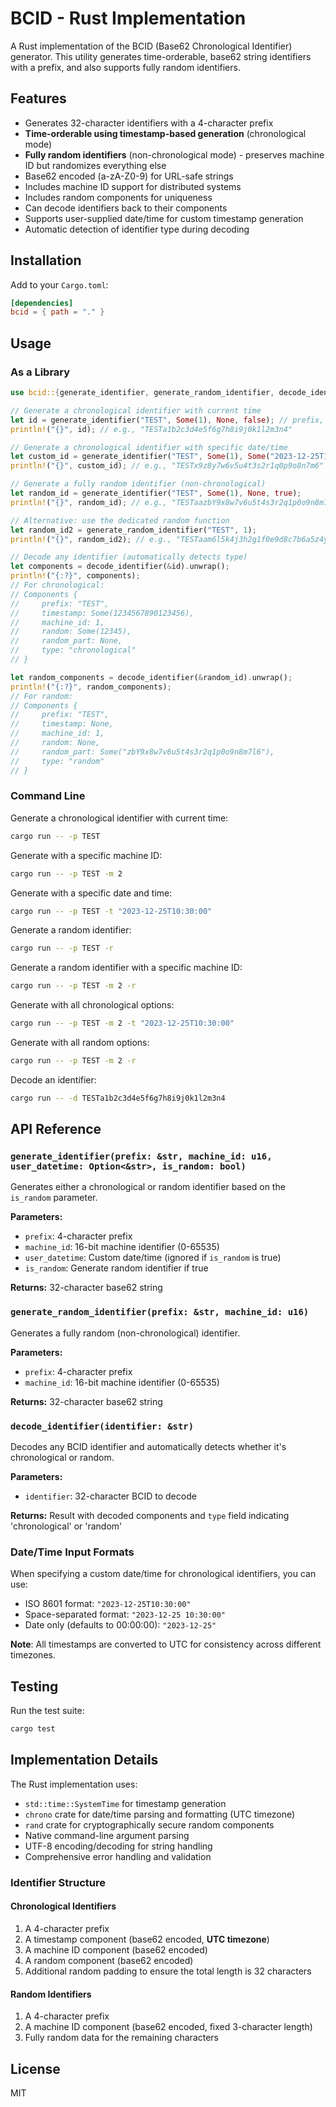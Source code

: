 # BCID - Rust Implementation

A Rust implementation of the BCID (Base62 Chronological Identifier) generator. This utility generates time-orderable, base62 string identifiers with a prefix, and also supports fully random identifiers.

## Features

- Generates 32-character identifiers with a 4-character prefix
- **Time-orderable using timestamp-based generation** (chronological mode)
- **Fully random identifiers** (non-chronological mode) - preserves machine ID but randomizes everything else
- Base62 encoded (a-zA-Z0-9) for URL-safe strings
- Includes machine ID support for distributed systems
- Includes random components for uniqueness
- Can decode identifiers back to their components
- Supports user-supplied date/time for custom timestamp generation
- Automatic detection of identifier type during decoding

## Installation

Add to your `Cargo.toml`:
```toml
[dependencies]
bcid = { path = "." }
```

## Usage

### As a Library

```rust
use bcid::{generate_identifier, generate_random_identifier, decode_identifier};

// Generate a chronological identifier with current time
let id = generate_identifier("TEST", Some(1), None, false); // prefix, machine_id, user_datetime, is_random
println!("{}", id); // e.g., "TESTa1b2c3d4e5f6g7h8i9j0k1l2m3n4"

// Generate a chronological identifier with specific date/time
let custom_id = generate_identifier("TEST", Some(1), Some("2023-12-25T10:30:00"), false);
println!("{}", custom_id); // e.g., "TESTx9z8y7w6v5u4t3s2r1q0p9o8n7m6"

// Generate a fully random identifier (non-chronological)
let random_id = generate_identifier("TEST", Some(1), None, true);
println!("{}", random_id); // e.g., "TESTaazbY9x8w7v6u5t4s3r2q1p0o9n8m7l6"

// Alternative: use the dedicated random function
let random_id2 = generate_random_identifier("TEST", 1);
println!("{}", random_id2); // e.g., "TESTaam6l5k4j3h2g1f0e9d8c7b6a5z4y3"

// Decode any identifier (automatically detects type)
let components = decode_identifier(&id).unwrap();
println!("{:?}", components);
// For chronological:
// Components {
//     prefix: "TEST",
//     timestamp: Some(1234567890123456),
//     machine_id: 1,
//     random: Some(12345),
//     random_part: None,
//     type: "chronological"
// }

let random_components = decode_identifier(&random_id).unwrap();
println!("{:?}", random_components);
// For random:
// Components {
//     prefix: "TEST",
//     timestamp: None,
//     machine_id: 1,
//     random: None,
//     random_part: Some("zbY9x8w7v6u5t4s3r2q1p0o9n8m7l6"),
//     type: "random"
// }
```

### Command Line

Generate a chronological identifier with current time:
```bash
cargo run -- -p TEST
```

Generate with a specific machine ID:
```bash
cargo run -- -p TEST -m 2
```

Generate with a specific date and time:
```bash
cargo run -- -p TEST -t "2023-12-25T10:30:00"
```

Generate a random identifier:
```bash
cargo run -- -p TEST -r
```

Generate a random identifier with a specific machine ID:
```bash
cargo run -- -p TEST -m 2 -r
```

Generate with all chronological options:
```bash
cargo run -- -p TEST -m 2 -t "2023-12-25T10:30:00"
```

Generate with all random options:
```bash
cargo run -- -p TEST -m 2 -r
```

Decode an identifier:
```bash
cargo run -- -d TESTa1b2c3d4e5f6g7h8i9j0k1l2m3n4
```

## API Reference

### `generate_identifier(prefix: &str, machine_id: u16, user_datetime: Option<&str>, is_random: bool)`

Generates either a chronological or random identifier based on the `is_random` parameter.

**Parameters:**
- `prefix`: 4-character prefix
- `machine_id`: 16-bit machine identifier (0-65535)
- `user_datetime`: Custom date/time (ignored if `is_random` is true)
- `is_random`: Generate random identifier if true

**Returns:** 32-character base62 string

### `generate_random_identifier(prefix: &str, machine_id: u16)`

Generates a fully random (non-chronological) identifier.

**Parameters:**
- `prefix`: 4-character prefix
- `machine_id`: 16-bit machine identifier (0-65535)

**Returns:** 32-character base62 string

### `decode_identifier(identifier: &str)`

Decodes any BCID identifier and automatically detects whether it's chronological or random.

**Parameters:**
- `identifier`: 32-character BCID to decode

**Returns:** Result with decoded components and `type` field indicating 'chronological' or 'random'

### Date/Time Input Formats

When specifying a custom date/time for chronological identifiers, you can use:
- ISO 8601 format: `"2023-12-25T10:30:00"`
- Space-separated format: `"2023-12-25 10:30:00"`
- Date only (defaults to 00:00:00): `"2023-12-25"`

**Note**: All timestamps are converted to UTC for consistency across different timezones.

## Testing

Run the test suite:
```bash
cargo test
```

## Implementation Details

The Rust implementation uses:
- `std::time::SystemTime` for timestamp generation
- `chrono` crate for date/time parsing and formatting (UTC timezone)
- `rand` crate for cryptographically secure random components
- Native command-line argument parsing
- UTF-8 encoding/decoding for string handling
- Comprehensive error handling and validation

### Identifier Structure

#### Chronological Identifiers
1. A 4-character prefix
2. A timestamp component (base62 encoded, **UTC timezone**)
3. A machine ID component (base62 encoded)
4. A random component (base62 encoded)
5. Additional random padding to ensure the total length is 32 characters

#### Random Identifiers
1. A 4-character prefix
2. A machine ID component (base62 encoded, fixed 3-character length)
3. Fully random data for the remaining characters

## License

MIT 
